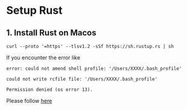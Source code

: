 # Setup Rust
## 1. Install Rust on Macos

```
curl --proto '=https' --tlsv1.2 -sSf https://sh.rustup.rs | sh
```

If you encounter the error like
```
error: could not amend shell profile: '/Users/XXXX/.bash_profile'

could not write rcfile file: '/Users/XXXX/.bash_profile'

Permission denied (os error 13).
```

Please follow [here](https://stackoverflow.com/questions/71986942/getting-error-could-not-amend-shell-profile-permission-denied-installing-rus)